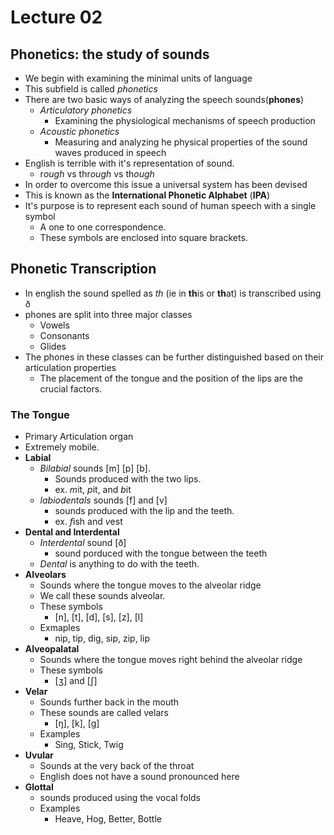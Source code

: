 # Lecture 02

## Phonetics: the study of sounds
* We begin with examining the minimal units of language
* This subfield is called *phonetics*
* There are two basic ways of analyzing the speech sounds(**phones**)
	* *Articulatory phonetics*
		* Examining the physiological mechanisms of speech production
	* *Acoustic phonetics*
		* Measuring and analyzing he physical properties of the sound waves
		  produced in speech
* English is terrible with it's representation of sound.
	* r*ough* vs thr*ough* vs th*ough*
* In order to overcome this issue a universal system has been devised
* This is known as the **International Phonetic Alphabet** (**IPA**)
* It's purpose is to represent each sound of human speech with a single symbol
	* A one to one correspondence.
	* These symbols are enclosed into square brackets.

## Phonetic Transcription
* In english the sound spelled as *th* (ie in **th**is or **th**at) is
  transcribed using &#240; 
* phones are split into three major classes
	* Vowels
	* Consonants
	* Glides
* The phones in these classes can be further distinguished based on their
  articulation properties
	* The placement of the tongue and the position of the lips are the crucial
	  factors.

### The Tongue
* Primary Articulation organ
* Extremely mobile.
* **Labial**
	* *Bilabial* sounds [m] [p] [b].
		* Sounds produced with the two lips.
		* ex. *m*it, *p*it, and *b*it
	* *labiodentals* sounds [f] and [v]
		* sounds produced with the lip and the teeth.
		* ex. *f*ish and *v*est
* **Dental and Interdental**
	* *Interdental* sound [&#240;]
		* sound porduced with the tongue between the teeth
	* *Dental* is anything to do with the teeth.
* **Alveolars**
	* Sounds where the tongue moves to the alveolar ridge
	* We call these sounds alveolar.
	* These symbols
		* [n], [t], [d], [s], [z], [l]
	* Exmaples
		* nip, tip, dig, sip, zip, lip
* **Alveopalatal**
	* Sounds where the tongue moves right behind the alveolar ridge
	* These symbols
		* [&#658;] and [&#643;]
* **Velar**
	* Sounds further back in the mouth
	* These sounds are called velars 
		* [&#331;], [k], [g]
	* Examples
		* Sing, Stick, Twig
* **Uvular**
	* Sounds at the very back of the throat
	* English does not have a sound pronounced here
* **Glottal**
	* sounds produced using the vocal folds
	* Examples
		* Heave, Hog, Better, Bottle
	
